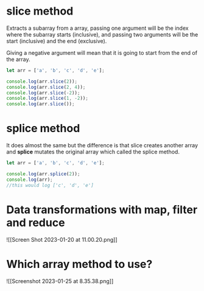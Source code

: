 
# slice method

Extracts a subarray from a array, passing one argument will be the index where the subarray starts (inclusive), and passing two arguments will be the start (inclusive) and the end (exclusive).

Giving a negative argument will mean that it is going to start from the end of the array.

```js
let arr = ['a', 'b', 'c', 'd', 'e'];

console.log(arr.slice(2));
console.log(arr.slice(2, 4));
console.log(arr.slice(-2));
console.log(arr.slice(1, -2));
console.log(arr.slice());
```

# splice method

It does almost the same but the difference is that slice creates another array and **splice** mutates the original array which called the splice method.

```js
let arr = ['a', 'b', 'c', 'd', 'e'];

console.log(arr.splice(2));
console.log(arr);
//this would log ['c', 'd', 'e']
```

# Data transformations with map, filter and reduce

![[Screen Shot 2023-01-20 at 11.00.20.png]]

# Which array method to use? 

![[Screenshot 2023-01-25 at 8.35.38.png]]
